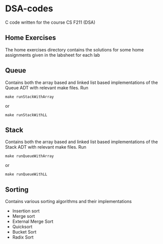 # DSA-codes
C code written for the course CS F211 (DSA)

## Home Exercises
The home exercises directory contains the solutions for some home assignments given in the labsheet for each lab

## Queue
Contains both the array based and linked list based implementations of the Queue ADT with relevant make files. Run 
```
make runStackWithArray
```
or 
```
make runStackWithLL
```


## Stack 
Contains both the array based and linked list based implementations of the Stack ADT with relevant make files. Run
```
make runQueueWithArray
```
or 
```
make runQueueWithLL
```
## Sorting
Contains various sorting algorithms and their implementations
* Insertion sort
* Merge sort
* External Merge Sort 
* Quicksort
* Bucket Sort
* Radix Sort
